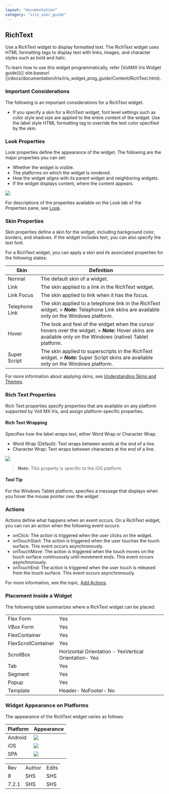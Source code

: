 ```yaml
---
layout: "documentation"
category: "iris_user_guide"
---
```

                           


RichText
--------

Use a RichText widget to display formatted text. The RichText widget uses HTML formatting tags to display text with links, images, and character styles such as bold and italic.

To learn how to use this widget programmatically, refer [VoltMX Iris Widget guide]({{ site.baseurl }}/docs/documentation/Iris/iris_widget_prog_guide/Content/RichText.html).

### Important Considerations

The following is an important considerations for a RichText widget.

*   If you specify a skin for a RichText widget, font level settings such as color style and size are applied to the entire content of the widget. Use the label style HTML formatting tag to override the text color specified by the skin.

### Look Properties

Look properties define the appearance of the widget. The following are the major properties you can set:

*   Whether the widget is visible.
*   The platforms on which the widget is rendered.
*   How the widget aligns with its parent widget and neighboring widgets.
*   If the widget displays content, where the content appears.

![](Resources/Images/richtext_look.png)

For descriptions of the properties available on the Look tab of the Properties pane, see [Look](Look.html#Flex).

### Skin Properties

Skin properties define a skin for the widget, including background color, borders, and shadows. If the widget includes text, you can also specify the text font.

For a RichText widget, you can apply a skin and its associated properties for the following states:

  
| Skin | Definition |
| --- | --- |
| Normal | The default skin of a widget. |
| Link | The skin applied to a link in the RichText widget. |
| Link Focus | The skin applied to link when it has the focus. |
| Telephone Link | The skin applied to a telephone link in the RichText widget. > **_Note:_** Telephone Link skins are available only on the Windows platform. |
| Hover | The look and feel of the widget when the cursor hovers over the widget. > **_Note:_** Hover skins are available only on the Windows (native) Tablet platform. |
| Super Script | The skin applied to superscripts in the RichText widget. > **_Note:_** Super Script skins are available only on the Windows platform. |

For more information about applying skins, see [Understanding Skins and Themes](Customizing_the_Look_and_Feel_with_Skins.html).

### Rich Text Properties

Rich Text properties specify properties that are available on any platform supported by Volt MX Iris, and assign platform-specific properties.

#### Rich Text Wrapping

Specifies how the label wraps text, either Word Wrap or Character Wrap:

*   Word Wrap (Default): Text wraps between words at the end of a line.
*   Character Wrap: Text wraps between characters at the end of a line.

![](Resources/Images/richtext.png)

> **_Note:_** This property is specific to the iOS platform.

#### Tool Tip

For the Windows Tablet platform, specifies a message that displays when you hover the mouse pointer over the widget .

### Actions

Actions define what happens when an event occurs. On a RichText widget, you can run an action when the following event occurs:

*   onClick: The action is triggered when the user clicks on the widget.
*   onTouchStart: The action is triggered when the user touches the touch surface. This event occurs asynchronously.
*   onTouchMove: The action is triggered when the touch moves on the touch surface continuously until movement ends. This event occurs asynchronously.
*   onTouchEnd: The action is triggered when the user touch is released from the touch surface. This event occurs asynchronously.

For more information, see the topic, [Add Actions](working_with_Action_Editor.html).

### Placement Inside a Widget

The following table summarizes where a RichText widget can be placed:

<table style="mc-table-style: url('Resources/TableStyles/Basic.css');" class="TableStyle-Basic" cellspacing="0"><colgroup><col class="TableStyle-Basic-Column-Column1"> <col class="TableStyle-Basic-Column-Column1"></colgroup><tbody><tr class="TableStyle-Basic-Body-Body1"><td class="TableStyle-Basic-BodyE-Column1-Body1">Flex Form</td><td class="TableStyle-Basic-BodyD-Column1-Body1">Yes</td></tr><tr class="TableStyle-Basic-Body-Body1"><td class="TableStyle-Basic-BodyE-Column1-Body1">VBox Form</td><td class="TableStyle-Basic-BodyD-Column1-Body1">Yes</td></tr><tr class="TableStyle-Basic-Body-Body1"><td class="TableStyle-Basic-BodyE-Column1-Body1">FlexContainer</td><td class="TableStyle-Basic-BodyD-Column1-Body1">Yes</td></tr><tr class="TableStyle-Basic-Body-Body1"><td class="TableStyle-Basic-BodyE-Column1-Body1">FlexScrollContainer</td><td class="TableStyle-Basic-BodyD-Column1-Body1">Yes</td></tr><tr class="TableStyle-Basic-Body-Body1"><td class="TableStyle-Basic-BodyE-Column1-Body1">ScrollBox</td><td class="TableStyle-Basic-BodyD-Column1-Body1">Horizontal Orientation - YesVertical Orientation- Yes</td></tr><tr class="TableStyle-Basic-Body-Body1"><td class="TableStyle-Basic-BodyE-Column1-Body1">Tab</td><td class="TableStyle-Basic-BodyD-Column1-Body1">Yes</td></tr><tr class="TableStyle-Basic-Body-Body1"><td class="TableStyle-Basic-BodyE-Column1-Body1">Segment</td><td class="TableStyle-Basic-BodyD-Column1-Body1">Yes</td></tr><tr class="TableStyle-Basic-Body-Body1"><td class="TableStyle-Basic-BodyE-Column1-Body1">Popup</td><td class="TableStyle-Basic-BodyD-Column1-Body1">Yes</td></tr><tr class="TableStyle-Basic-Body-Body1"><td class="TableStyle-Basic-BodyB-Column1-Body1">Template&nbsp;</td><td class="TableStyle-Basic-BodyA-Column1-Body1">Header- NoFooter- No</td></tr></tbody></table>

### Widget Appearance on Platforms

The appearance of the RichText widget varies as follows:

  
| Platform | Appearance |
| --- | --- |
| Android | ![](Resources/Images/rt-and.png) |
| iOS | ![](Resources/Images/rt-ip.png) |
| SPA | ![](Resources/Images/rt-andtc.png) |

<table style="margin-left: 0;margin-right: auto;mc-table-style: url('Resources/TableStyles/RevisionTable.css');" class="TableStyle-RevisionTable" cellspacing="0" data-mc-conditions="Default.HTML5 Only"><colgroup><col class="TableStyle-RevisionTable-Column-Column1" style="width: 26px;"> <col class="TableStyle-RevisionTable-Column-Column1"> <col class="TableStyle-RevisionTable-Column-Column1"></colgroup><tbody><tr class="TableStyle-RevisionTable-Body-Body1"><td class="TableStyle-RevisionTable-BodyE-Column1-Body1" data-mc-conditions="Default.HTML5 Only">Rev</td><td class="TableStyle-RevisionTable-BodyE-Column1-Body1" data-mc-conditions="Default.HTML5 Only">Author</td><td class="TableStyle-RevisionTable-BodyD-Column1-Body1" data-mc-conditions="Default.HTML5 Only">Edits</td></tr><tr class="TableStyle-RevisionTable-Body-Body1"><td class="TableStyle-RevisionTable-BodyE-Column1-Body1" data-mc-conditions="Default.HTML5 Only">8</td><td class="TableStyle-RevisionTable-BodyE-Column1-Body1" data-mc-conditions="Default.HTML5 Only">SHS</td><td class="TableStyle-RevisionTable-BodyD-Column1-Body1" data-mc-conditions="Default.HTML5 Only">SHS</td></tr><tr class="TableStyle-RevisionTable-Body-Body1"><td class="TableStyle-RevisionTable-BodyB-Column1-Body1" data-mc-conditions="Default.HTML5 Only">7.2.1</td><td class="TableStyle-RevisionTable-BodyB-Column1-Body1" data-mc-conditions="Default.HTML5 Only">SHS</td><td class="TableStyle-RevisionTable-BodyA-Column1-Body1" data-mc-conditions="Default.HTML5 Only">SHS</td></tr></tbody></table>
